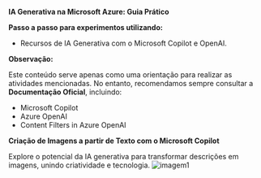 **IA Generativa na Microsoft Azure: Guia Prático**

**Passo a passo para experimentos utilizando:**

- Recursos de IA Generativa com o Microsoft Copilot e OpenAI.

**Observação:**

Este conteúdo serve apenas como uma orientação para realizar as atividades mencionadas. No entanto, recomendamos sempre consultar a **Documentação Oficial**, incluindo:  
- Microsoft Copilot  
- Azure OpenAI  
- Content Filters in Azure OpenAI  

**Criação de Imagens a partir de Texto com o Microsoft Copilot**  

Explore o potencial da IA generativa para transformar descrições em imagens, unindo criatividade e tecnologia.
![imagem1](https://github.com/ItaloRochaj/ia-generativa-decolatech/blob/main/inputs/assets/2025-03-12_23-17.png)
